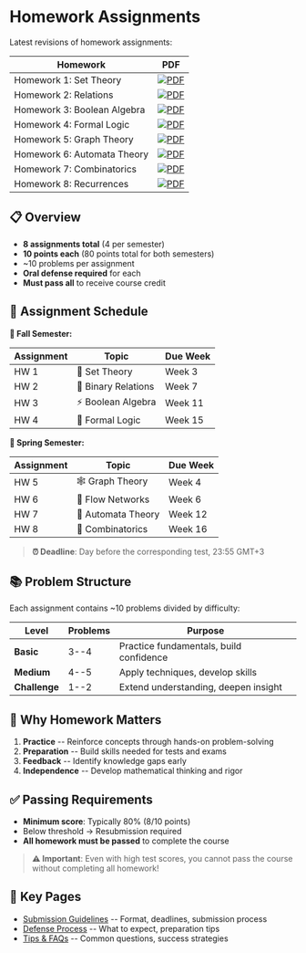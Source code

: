 # Homework Assignments

Latest revisions of homework assignments:

| Homework | PDF |
|----------|-----|
| Homework 1: Set Theory | [![PDF](https://img.shields.io/badge/Set_Theory-PDF-red?style=for-the-badge)](hw1.pdf) |
| Homework 2: Relations | [![PDF](https://img.shields.io/badge/Relations-PDF-red?style=for-the-badge)](hw2.pdf) |
| Homework 3: Boolean Algebra | [![PDF](https://img.shields.io/badge/Boolean_Algebra-PDF-red?style=for-the-badge)](hw3.pdf) |
| Homework 4: Formal Logic | [![PDF](https://img.shields.io/badge/Formal_Logic-PDF-red?style=for-the-badge)](hw4.pdf) |
| Homework 5: Graph Theory | [![PDF](https://img.shields.io/badge/Graph_Theory-PDF-red?style=for-the-badge)](hw5.pdf) |
| Homework 6: Automata Theory | [![PDF](https://img.shields.io/badge/Automata_Theory-PDF-red?style=for-the-badge)](hw6.pdf) |
| Homework 7: Combinatorics | [![PDF](https://img.shields.io/badge/Combinatorics-PDF-red?style=for-the-badge)](hw7.pdf) |
| Homework 8: Recurrences | [![PDF](https://img.shields.io/badge/Recurrences-PDF-red?style=for-the-badge)](hw8.pdf) |

## 📋 Overview

- **8 assignments total** (4 per semester)
- **10 points each** (80 points total for both semesters)
- ~10 problems per assignment
- **Oral defense required** for each
- **Must pass all** to receive course credit

## 📅 Assignment Schedule

**🍁 Fall Semester:**

| Assignment | Topic | Due Week |
|------------|-------|----------|
| HW 1 | 📐 Set Theory | Week 3 |
| HW 2 | 🔗 Binary Relations | Week 7 |
| HW 3 | ⚡ Boolean Algebra | Week 11 |
| HW 4 | 🧠 Formal Logic | Week 15 |

**🌱 Spring Semester:**

| Assignment | Topic | Due Week |
|------------|-------|----------|
| HW 5 | 🕸️ Graph Theory | Week 4 |
| HW 6 | 🌊 Flow Networks | Week 6 |
| HW 7 | 🤖 Automata Theory | Week 12 |
| HW 8 | 🎲 Combinatorics | Week 16 |

> **⏰ Deadline**: Day before the corresponding test, 23:55 GMT+3

## 📚 Problem Structure

Each assignment contains ~10 problems divided by difficulty:

| Level | Problems | Purpose |
|-------|----------|---------|
| **Basic** | 3--4 | Practice fundamentals, build confidence |
| **Medium** | 4--5 | Apply techniques, develop skills |
| **Challenge** | 1--2 | Extend understanding, deepen insight |

## 🎯 Why Homework Matters

1. **Practice** -- Reinforce concepts through hands-on problem-solving
2. **Preparation** -- Build skills needed for tests and exams
3. **Feedback** -- Identify knowledge gaps early
4. **Independence** -- Develop mathematical thinking and rigor

## ✅ Passing Requirements

- **Minimum score**: Typically 80% (8/10 points)
- Below threshold → Resubmission required
- **All homework must be passed** to complete the course

> **⚠️ Important**: Even with high test scores, you cannot pass the course without completing all homework!

## 🔗 Key Pages

- [Submission Guidelines](./submission.md) -- Format, deadlines, submission process
- [Defense Process](./defense.md) -- What to expect, preparation tips
- [Tips & FAQs](./tips.md) -- Common questions, success strategies
